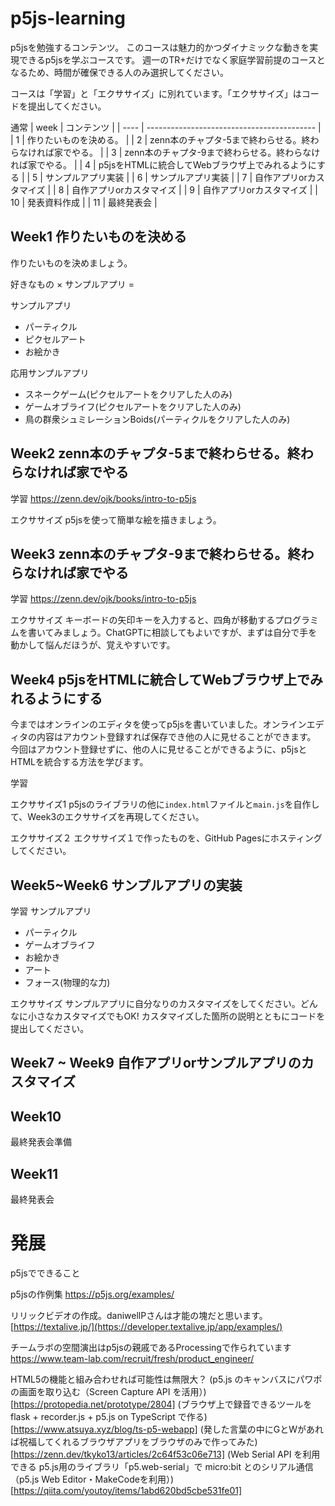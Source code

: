 # p5js-learning
p5jsを勉強するコンテンツ。
このコースは魅力的かつダイナミックな動きを実現できるp5jsを学ぶコースです。
週一のTR+だけでなく家庭学習前提のコースとなるため、時間が確保できる人のみ選択してください。

コースは「学習」と「エクササイズ」に別れています。「エクササイズ」はコードを提出してください。

通常
| week | コンテンツ                                 |
| ---- | ------------------------------------------ |
| 1    | 作りたいものを決める。                       |
| 2    | zenn本のチャプタ-5まで終わらせる。終わらなければ家でやる。 |
| 3    | zenn本のチャプタ-9まで終わらせる。終わらなければ家でやる。 |
| 4    | p5jsをHTMLに統合してWebブラウザ上でみれるようにする |
| 5    | サンプルアプリ実装                     |
| 6    | サンプルアプリ実装                |
| 7    | 自作アプリorカスタマイズ                          |
| 8    | 自作アプリorカスタマイズ                                |
| 9    | 自作アプリorカスタマイズ                             |
| 10   | 発表資料作成                               |
| 11   | 最終発表会                                 |

## Week1 作りたいものを決める
作りたいものを決めましょう。

好きなもの × サンプルアプリ =

サンプルアプリ
- パーティクル
- ピクセルアート
- お絵かき

応用サンプルアプリ
- スネークゲーム(ピクセルアートをクリアした人のみ)
- ゲームオブライフ(ピクセルアートをクリアした人のみ)
- 鳥の群衆シュミレーションBoids(パーティクルをクリアした人のみ)

## Week2 zenn本のチャプタ-5まで終わらせる。終わらなければ家でやる

学習
https://zenn.dev/ojk/books/intro-to-p5js

エクササイズ
p5jsを使って簡単な絵を描きましょう。

## Week3 zenn本のチャプタ-9まで終わらせる。終わらなければ家でやる

学習
https://zenn.dev/ojk/books/intro-to-p5js

エクササイズ
キーボードの矢印キーを入力すると、四角が移動するプログラミムを書いてみましょう。ChatGPTに相談してもよいですが、まずは自分で手を動かして悩んだほうが、覚えやすいです。

## Week4 p5jsをHTMLに統合してWebブラウザ上でみれるようにする
今まではオンラインのエディタを使ってp5jsを書いていました。オンラインエディタの内容はアカウント登録すれば保存でき他の人に見せることができます。
今回はアカウント登録せずに、他の人に見せることができるように、p5jsとHTMLを統合する方法を学びます。

学習

エクササイズ1
p5jsのライブラリの他に`index.html`ファイルと`main.js`を自作して、Week3のエクササイズを再現してください。

エクササイズ２
エクササイズ１で作ったものを、GitHub Pagesにホスティングしてください。

## Week5~Week6 サンプルアプリの実装

学習
サンプルアプリ
- パーティクル
- ゲームオブライフ
- お絵かき
- アート
- フォース(物理的な力)

エクササイズ
サンプルアプリに自分なりのカスタマイズをしてください。どんなに小さなカスタマイズでもOK!
カスタマイズした箇所の説明とともにコードを提出してください。

## Week7 ~ Week9 自作アプリorサンプルアプリのカスタマイズ


## Week10
最終発表会準備

## Week11
最終発表会

# 発展
p5jsでできること

p5jsの作例集
https://p5js.org/examples/

リリックビデオの作成。daniwellPさんは才能の塊だと思います。
[https://textalive.jp/](https://developer.textalive.jp/app/examples/)

チームラボの空間演出はp5jsの親戚であるProcessingで作られています
https://www.team-lab.com/recruit/fresh/product_engineer/

HTML5の機能と組み合わせれば可能性は無限大？
(p5.js のキャンバスにパワポの画面を取り込む（Screen Capture API を活用）)[https://protopedia.net/prototype/2804]
(ブラウザ上で録音できるツールをflask + recorder.js + p5.js on TypeScript で作る)[https://www.atsuya.xyz/blog/ts-p5-webapp]
(発した言葉の中にGとWがあれば祝福してくれるブラウザアプリをブラウザのみで作ってみた)[https://zenn.dev/tkyko13/articles/2c64f53c06e713]
(Web Serial API を利用できる p5.js用のライブラリ「p5.web-serial」で micro:bit とのシリアル通信（p5.js Web Editor・MakeCodeを利用）)[https://qiita.com/youtoy/items/1abd620bd5cbe531fe01]

